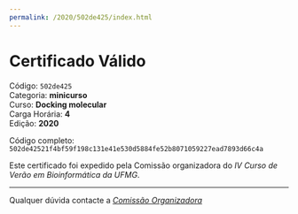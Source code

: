 ```yaml
---
permalink: /2020/502de425/index.html
---
```


# Certificado Válido

Código: `502de425`<br>
Categoria: **minicurso**<br>
Curso: **Docking molecular**<br>
Carga Horária: **4**<br>
Edição: **2020**<br>


Código completo: `502de42521f4bf59f198c131e41e530d5884fe52b8071059227ead7893d66c4a`


Este certificado foi expedido pela Comissão organizadora do *IV Curso de Verão em Bioinformática da UFMG*.

----

Qualquer dúvida contacte a [_Comissão Organizadora_](<mailto:cursobioinfoufmg@gmail.com$subject=[Certificados]>)


